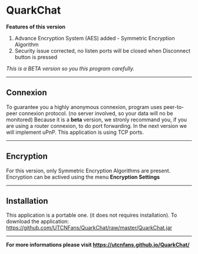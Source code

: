 # QuarkChat
**Features of this version**

1. Advance Encryption System (AES) added - Symmetric Encryption Algorithm
2. Security issue corrected, no listen ports will be closed when Disconnect button is pressed

*This is a BETA version so you this program carefully.*

---

## Connexion

To guarantee you a highly anonymous connexion, program uses peer-to-peer connexion protocol. (no server involved, so your data will no be monitored)
Because it is a **beta** version, we stronly recommand you, if you are using a router connexion, to do port forwarding. In the next version we will implement uPnP.
This application is using TCP ports. 

---

## Encryption

For this version, only Symmetric Encryption Algorithms are present. 
Encryption can be actived using the menu **Encryption Settings**

---

## Installation

This application is a portable one. (it does not requires installation).
To download the application: https://github.com/UTCNFans/QuarkChat/raw/master/QuarkChat.jar

---

**For more informations please visit https://utcnfans.github.io/QuarkChat/**
